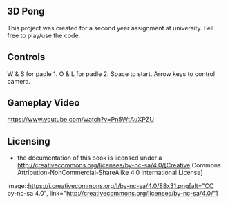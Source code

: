 ## 3D Pong

This project was created for a second year assignment at university.
Fell free to play/use the code.

## Controls

W & S for padle 1.
O & L for padle 2.
Space to start.
Arrow keys to control camera.

## Gameplay Video

https://www.youtube.com/watch?v=Pn5WtAuXPZU

## Licensing

* the documentation of this book is licensed under a http://creativecommons.org/licenses/by-nc-sa/4.0/[Creative Commons Attribution-NonCommercial-ShareAlike 4.0 International License]

image::https://i.creativecommons.org/l/by-nc-sa/4.0/88x31.png[alt="CC by-nc-sa 4.0", link="http://creativecommons.org/licenses/by-nc-sa/4.0/"]
